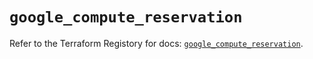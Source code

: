 # `google_compute_reservation`

Refer to the Terraform Registory for docs: [`google_compute_reservation`](https://registry.terraform.io/providers/hashicorp/google/4.75.1/docs/resources/compute_reservation).
